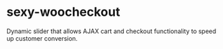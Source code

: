 # sexy-woocheckout
Dynamic slider that allows AJAX cart and checkout functionality to speed up customer conversion.
